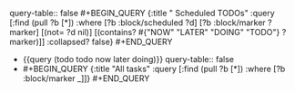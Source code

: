 query-table:: false
#+BEGIN_QUERY
{:title " Scheduled TODOs"
:query [:find (pull ?b [*])
:where
[?b :block/scheduled ?d]
[?b :block/marker ?marker]
[(not= ?d nil)]
[(contains? #{"NOW" "LATER" "DOING" "TODO"} ?marker)]]
:collapsed? false}
#+END_QUERY

- {{query (todo todo now later doing)}}
  query-table:: false
- #+BEGIN_QUERY
  {:title "All tasks"
   :query [:find (pull ?b [*])
           :where
           [?b :block/marker _]]}
  #+END_QUERY